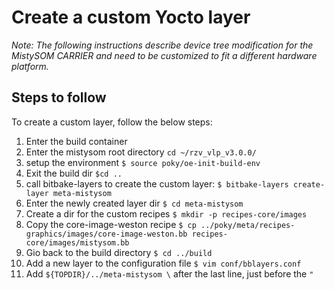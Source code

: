 # Create a custom Yocto layer

*Note: The following instructions describe device tree modification for the MistySOM CARRIER and need to be customized to fit a different hardware platform.*

## Steps to follow

To create a custom layer, follow the below steps:
1. Enter the build container
2. Enter the mistysom root directory `cd ~/rzv_vlp_v3.0.0/`
3. setup the environment `$ source poky/oe-init-build-env`
4. Exit the build dir `$cd ..`
5. call bitbake-layers to create the custom layer: `$ bitbake-layers create-layer meta-mistysom`
6. Enter the newly created layer dir `$ cd meta-mistysom`
7. Create a dir for the custom recipes `$ mkdir -p recipes-core/images`
8. Copy the core-image-weston recipe `$ cp ../poky/meta/recipes-graphics/images/core-image-weston.bb recipes-core/images/mistysom.bb`
9. Gio back to the build directory `$ cd ../build`
10. Add a new layer to the configuration file `$ vim conf/bblayers.conf`
11. Add `${TOPDIR}/../meta-mistysom \` after the last line, just before the `"`
